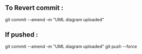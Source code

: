 ## To Revert commit :
git commit --amend -m "UML diagram uploaded"

## If pushed :
git commit --amend -m "UML diagram uploaded"
git push --force
